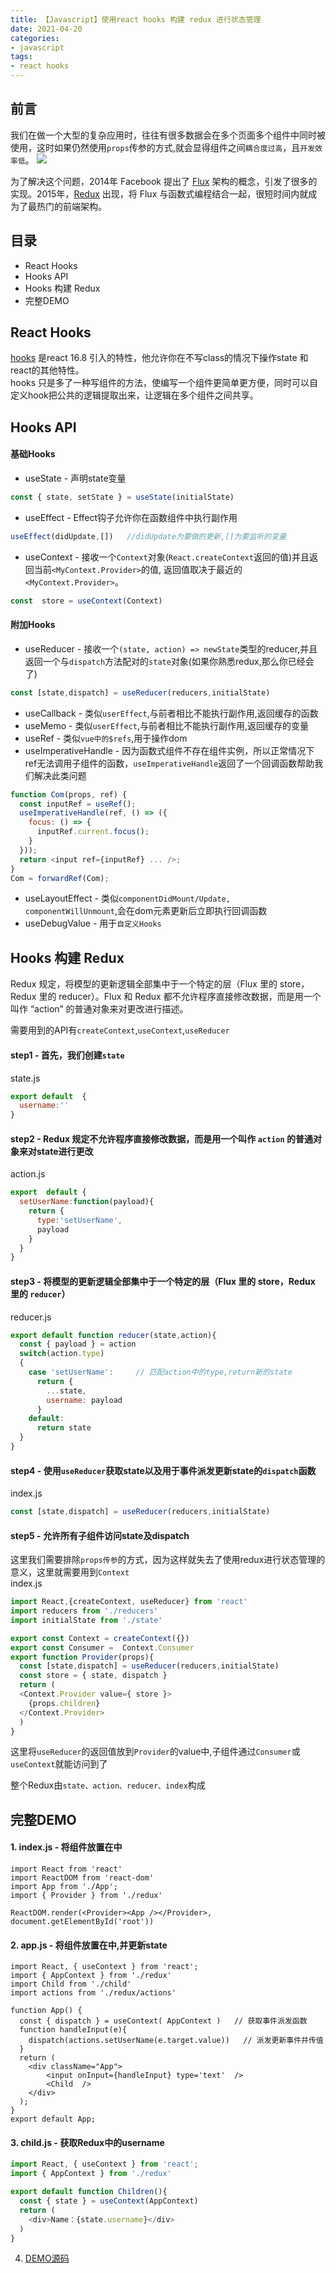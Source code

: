 ```yaml
---
title: 【Javascript】使用react hooks 构建 redux 进行状态管理
date: 2021-04-20
categories:
- javascript
tags:
- react hooks
---
```



## 前言
我们在做一个大型的复杂应用时，往往有很多数据会在多个页面多个组件中同时被使用，这时如果仍然使用`props`传参的方式,就会显得组件之间`耦合度过高`，且`开发效率低`。
![](https://user-gold-cdn.xitu.io/2019/12/25/16f3c486e8eae2dc?w=444&h=120&f=png&s=7077)  

为了解决这个问题，2014年 Facebook 提出了 [Flux](https://facebook.github.io/flux/) 架构的概念，引发了很多的实现。2015年，[Redux](https://user-gold-cdn.xitu.io/2019/12/25/16f3c4951200224a) 出现，将 Flux 与函数式编程结合一起，很短时间内就成为了最热门的前端架构。

## 目录
- React Hooks
- Hooks API
- Hooks 构建 Redux
- 完整DEMO


## React Hooks
[hooks](https://reactjs.org/docs/hooks-intro.html) 是react 16.8 引入的特性，他允许你在不写class的情况下操作state 和react的其他特性。  
hooks 只是多了一种写组件的方法，使编写一个组件更简单更方便，同时可以自定义hook把公共的逻辑提取出来，让逻辑在多个组件之间共享。

## Hooks API
#### 基础Hooks
- useState - 声明state变量
```javascript
const { state, setState } = useState(initialState)
```
- useEffect - Effect钩子允许你在函数组件中执行副作用
```javascript
useEffect(didUpdate,[])   //didUpdate为要做的更新,[]为要监听的变量
```
- useContext - 接收一个`Context`对象(`React.createContext`返回的值)并且返回当前`<MyContext.Provider>`的值, 返回值取决于最近的` <MyContext.Provider>`。
```javascript
const  store = useContext(Context)
```

#### 附加Hooks 
- useReducer - 接收一个`(state, action) => newState`类型的reducer,并且返回一个与`dispatch`方法配对的`state`对象(如果你熟悉redux,那么你已经会了)  
```javascript
const [state,dispatch] = useReducer(reducers,initialState)
```
- useCallback - 类似`userEffect`,与前者相比不能执行副作用,返回缓存的函数
- useMemo - 类似`userEffect`,与前者相比不能执行副作用,返回缓存的变量
- useRef - 类似`vue中的$refs`,用于操作dom
- useImperativeHandle - 因为函数式组件不存在组件实例，所以正常情况下ref无法调用子组件的函数，`useImperativeHandle`返回了一个回调函数帮助我们解决此类问题
```javascript
function Com(props, ref) {
  const inputRef = useRef();
  useImperativeHandle(ref, () => ({
    focus: () => {
      inputRef.current.focus();
    }
  }));
  return <input ref={inputRef} ... />;
}
Com = forwardRef(Com);
```
- useLayoutEffect - 类似`componentDidMount/Update, componentWillUnmount`,会在dom元素更新后立即执行回调函数
- useDebugValue - 用于`自定义Hooks`

## Hooks 构建 Redux
Redux 规定，将模型的更新逻辑全部集中于一个特定的层（Flux 里的 store，Redux 里的 reducer）。Flux 和 Redux 都不允许程序直接修改数据，而是用一个叫作 “action” 的普通对象来对更改进行描述。  

需要用到的API有`createContext`,`useContext`,`useReducer`
#### step1 - 首先，我们创建`state`
state.js
```javascript
export default  {
  username:''
}
```
#### step2 - Redux 规定不允许程序直接修改数据，而是用一个叫作 `action` 的普通对象来对state进行更改
action.js
```javascript
export  default {
  setUserName:function(payload){
    return {
      type:'setUserName',
      payload
    }
  }
}
```
#### step3 - 将模型的更新逻辑全部集中于一个特定的层（Flux 里的 store，Redux 里的 `reducer`）
reducer.js
```javascript
export default function reducer(state,action){
  const { payload } = action
  switch(action.type)
  {
    case 'setUserName':     // 匹配action中的type,return新的state
      return {
        ...state, 
        username: payload
      }
    default:
      return state
  }
}
```
#### step4 - 使用`useReducer`获取state以及用于事件派发更新state的`dispatch`函数
index.js
```javascript
const [state,dispatch] = useReducer(reducers,initialState)
```
#### step5 - 允许所有子组件访问state及dispatch
这里我们需要排除`props传参`的方式，因为这样就失去了使用redux进行状态管理的意义，这里就需要用到`Context`  
index.js
```javascript
import React,{createContext, useReducer} from 'react'
import reducers from './reducers'
import initialState from './state'

export const Context = createContext({})
export const Consumer =  Context.Consumer
export function Provider(props){
  const [state,dispatch] = useReducer(reducers,initialState)
  const store = { state, dispatch } 
  return (
  <Context.Provider value={ store }>
    {props.children}
  </Context.Provider>
  )
}
```
这里将`useReducer`的返回值放到`Provider`的value中,子组件通过`Consumer`或`useContext`就能访问到了

整个Redux由`state、action、reducer、index`构成
## 完整DEMO
#### 1. index.js  - 将<App>组件放置在<Provider>中
```
import React from 'react'
import ReactDOM from 'react-dom'
import App from './App';
import { Provider } from './redux'

ReactDOM.render(<Provider><App /></Provider>, document.getElementById('root'))
```
#### 2. app.js - 将<Child>组件放置在<App>中,并更新state
``` 
import React, { useContext } from 'react';
import { AppContext } from './redux'
import Child from './child'
import actions from './redux/actions'

function App() {
  const { dispatch } = useContext( AppContext )   // 获取事件派发函数
  function handleInput(e){
    dispatch(actions.setUserName(e.target.value))   // 派发更新事件并传值
  }
  return (
    <div className="App">
        <input onInput={handleInput} type='text'  />
        <Child  />
    </div>
  );
}
export default App;
```
#### 3. child.js - 获取Redux中的username
```javascript
import React, { useContext } from 'react';
import { AppContext } from './redux'

export default function Children(){
  const { state } = useContext(AppContext)
  return (
    <div>Name：{state.username}</div>
  )
}
```
4. [DEMO源码](https://github.com/AwesomeDevin/blog/tree/master/demo/react-hooks-demo/src)








